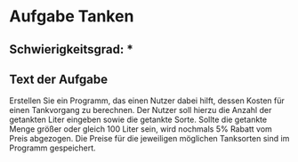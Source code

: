 # Aufgabe Tanken

## Schwierigkeitsgrad: *

## Text der Aufgabe
Erstellen Sie ein Programm, das einen Nutzer dabei hilft, dessen Kosten für einen Tankvorgang zu berechnen. Der Nutzer soll hierzu die Anzahl der getankten Liter eingeben sowie die getankte Sorte. Sollte die getankte Menge größer oder gleich 100 Liter sein, wird nochmals 5% Rabatt vom Preis abgezogen. Die Preise für die jeweiligen möglichen Tanksorten sind im Programm gespeichert.
